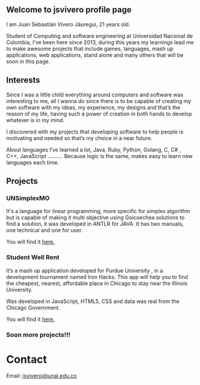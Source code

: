 ## Welcome to jsvivero profile page
I am Juan Sebastián Vivero Jáuregui, 21 years old.

Student of Computing and software engineering at Universidad Nacional de Colombia,  I’ve been here since 2013, during this years my learnings lead me to make awesome projects that include games, languages, mash up applications, web applications, stand alone and many others that will be soon in this page.   

## Interests

Since I was a little child everything around computers and software was interesting to me, all I wanna do since there is to be capable of creating my own software with my ideas, my experience, my designs and that’s the reason of my life, having such a power of creation in both  hands to develop whatever is in my mind.

I discovered with my projects that developing software to help  people is motivating and needed so that’s my choice in a near future.

About languages I’ve learned a lot, Java, Ruby, Python, Golang, C, C# , C++,  JavaScript  ……….
Because  logic is the same, makes easy to learn new languages each time.

## Projects

### UNSimplexMO

It's a language for linear programming, more specific for simplex algorithm but is capable of making it multi objective using Goicoechea solutions to find a solution, it was developed in ANTLR for JAVA.
It has two manuals, one technical and one for user.

You will find it [here.](https://github.com/jsviveroj/UNSimplexMO)

### Student Well Rent

It’s a mash up application developed for Purdue University , in a development tournament named Iron Hacks. This app will help you to find the cheapest, nearest, affordable place in Chicago to stay near the Illinois University.

Was developed in JavaScript, HTML5, CSS and data was real from the Chicago Government. 

You will find it [here.](https://github.com/goldironhack/2017-Purdue-UNAL-IronHack-jsviveroj)

### Soon more projects!!!

# Contact 
 Email: jsviveroj@unal.edu.co


